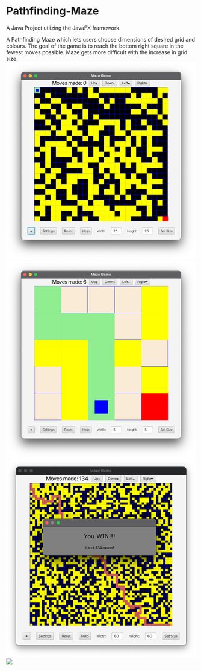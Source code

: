 # Pathfinding-Maze
A Java Project utlizing the JavaFX framework.

A Pathfinding Maze which lets users choose dimensions of desired grid and colours. The goal of the game is to reach the bottom right square in the fewest moves possible. Maze gets more difficult with the increase in grid size.
![](/assets/Opening_25x25_Grid.png)
![](/assets/Interacting_5x5_Grid.png)
![](/assets/Winning_60x60_Grid.png)
![](/assets/AutoPathFind_35x35_Grid)
